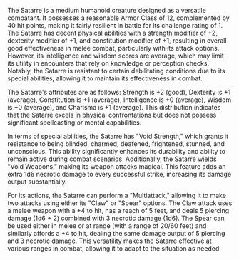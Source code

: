 The Satarre is a medium humanoid creature designed as a versatile combatant. It possesses a reasonable Armor Class of 12, complemented by 40 hit points, making it fairly resilient in battle for its challenge rating of 1. The Satarre has decent physical abilities with a strength modifier of +2, dexterity modifier of +1, and constitution modifier of +1, resulting in overall good effectiveness in melee combat, particularly with its attack options. However, its intelligence and wisdom scores are average, which may limit its utility in encounters that rely on knowledge or perception checks. Notably, the Satarre is resistant to certain debilitating conditions due to its special abilities, allowing it to maintain its effectiveness in combat.

The Satarre's attributes are as follows: Strength is +2 (good), Dexterity is +1 (average), Constitution is +1 (average), Intelligence is +0 (average), Wisdom is +0 (average), and Charisma is +1 (average). This distribution indicates that the Satarre excels in physical confrontations but does not possess significant spellcasting or mental capabilities.

In terms of special abilities, the Satarre has "Void Strength," which grants it resistance to being blinded, charmed, deafened, frightened, stunned, and unconscious. This ability significantly enhances its durability and ability to remain active during combat scenarios. Additionally, the Satarre wields "Void Weapons," making its weapon attacks magical. This feature adds an extra 1d6 necrotic damage to every successful strike, increasing its damage output substantially.

For its actions, the Satarre can perform a "Multiattack," allowing it to make two attacks using either its "Claw" or "Spear" options. The Claw attack uses a melee weapon with a +4 to hit, has a reach of 5 feet, and deals 5 piercing damage (1d6 + 2) combined with 3 necrotic damage (1d6). The Spear can be used either in melee or at range (with a range of 20/60 feet) and similarly affords a +4 to hit, dealing the same damage output of 5 piercing and 3 necrotic damage. This versatility makes the Satarre effective at various ranges in combat, allowing it to adapt to the situation as needed.